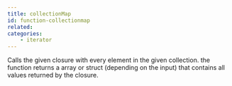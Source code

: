 ```yaml
---
title: collectionMap
id: function-collectionmap
related:
categories:
    - iterator
---
```


Calls the given closure with every element in the given collection.
		the function returns a array or struct (depending on the input) that contains all values returned by the closure.